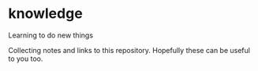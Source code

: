 # knowledge
Learning to do new things

Collecting notes and links to this repository.
Hopefully these can be useful to you too.
